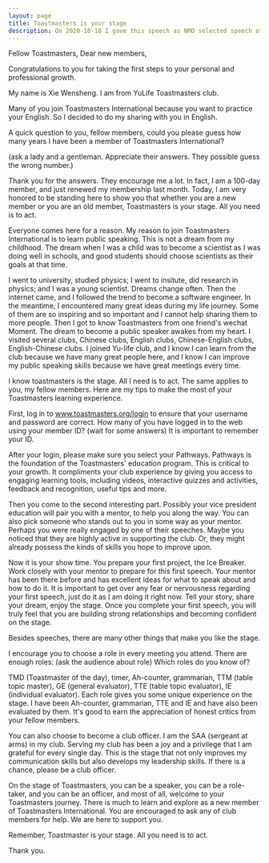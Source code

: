 ```yaml
---
layout: page
title: Toastmasters is your stage
description: On 2020-10-18 I gave this speech as NMO selected speech of N4 disrict new member orientation training.
---
```



Fellow Toastmasters,
Dear new members,

Congratulations to you for taking the first steps to your personal and professional growth.

My name is Xie Wensheng. I am from YuLife Toastmasters club.

Many of you join Toastmasters International because you want to practice your English. So I
decided to do my sharing with you in English.

A quick question to you, fellow members, could you please guess how many years I have been a
member of Toastmasters International?

(ask a lady and a gentleman. Appreciate their answers. They possible guess the wrong number.)

Thank you for the answers. They encourage me a lot. In fact, I am a 100-day member, and just
renewed my membership last month. Today, I am very honored to be standing here to show you
that whether you are a new member or you are an old member, Toastmasters is your stage. All
you need is to act.

Everyone comes here for a reason. My reason to join Toastmasters International is to learn
public speaking. This is not a dream from my childhood. The dream when I was a child
was to become a scientist as I was doing well in schools, and good students should choose
scientists as their goals at that time.

I went to university, studied physics; I went to insitute, did research in
physics; and I was a young scientist. Dreams change often. Then the internet
came, and I followed the trend to become a software engineer. In the meantime, I encountered
many great ideas during my life journey. Some of them are so inspiring and so important and
I cannot help sharing them to more people. Then I got to know Toastmasters
from one friend's wechat Moment. The dream to become a public speaker awakes from my heart.
I visited several clubs, Chinese clubs, English clubs, Chinese-English clubs, English-Chinese clubs.
I joined Yu-life club, and I know I can learn from the club because we have many
great people here, and I know I can improve my public speaking skills because we
have great meetings every time.

I know toastmasters is the stage. All I need is to act. The same applies to you, my fellow members.
Here are my tips to make the most of your Toastmasters learning experience.

First, log in to www.toastmasters.org/login to ensure that your username and password are correct.
How many of you have logged in to the web using your member ID?
(wait for some answers)
It is important to remember your ID.

After your login, please make sure you select your Pathways. Pathways is the foundation of the
Toastmasters' education program. This is critical to your growth. It compliments your club experience
by giving you access to engaging learning tools, including videos, interactive quizzes and activities,
feedback and recognition, useful tips and more.

Then you come to the second interesting part. Possibly your vice president education will pair you
with a mentor, to help you along the way. You can also pick someone who stands out to you in some way
as your mentor. Perhaps you were really engaged by one of their speeches. Maybe you noticed that they
are highly active in supporting the club. Or, they might already possess the kinds of skills you hope
to improve upon.

Now it is your show time. You prepare your first project, the Ice Breaker. Work closely with your mentor
to prepare for this first speech. Your mentor has been there before and has excellent ideas for what
to speak about and how to do it. It is important to get over any fear or nervousness regarding
your first speech, just do it as I am doing it right now. Tell your story, share your dream, enjoy the stage.
Once you complete your first speech, you will truly feel that you are building strong relationships
and becoming confident on the stage.

Besides speeches, there are many other things that make you like the stage.

I encourage you to choose a role in every meeting you attend. There are enough roles:
(ask the audience about role) Which roles do you know of?

TMD (Toastmaster of the day), timer, Ah-counter, grammarian, TTM (table topic master),
GE (general evaluator), TTE (table topic evaluator), IE (individual evaluator). Each role
gives you some unique experience on the stage. I have been Ah-counter, grammarian, TTE and
IE and have also been evaluated by them. It's good to earn the appreciation of honest
critics from your fellow members.

You can also choose to become a club officer. I am the SAA (sergeant at arms) in my club.
Serving my club has been a joy and a privilege that I am grateful for every single day.
This is the stage that not only improves my communication skills but also develops my
leadership skills. If there is a chance, please be a club officer.

On the stage of Toastmasters, you can be a speaker, you can be a role-taker, and you can be
an officer, and most of all, welcome to your Toastmasters journey. There is much to learn and
explore as a new member of Toastmasters International. You are encouraged to ask any of club
members for help. We are here to support you.

Remember, Toastmaster is your stage. All you need is to act.

Thank you.